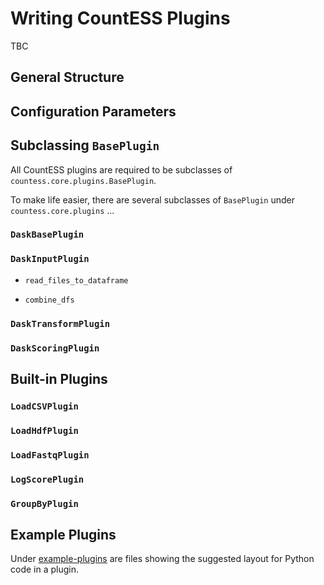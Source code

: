 # Writing CountESS Plugins

TBC

## General Structure

## Configuration Parameters


## Subclassing `BasePlugin`

All CountESS plugins are required to be subclasses of `countess.core.plugins.BasePlugin`.

To make life easier, there are several subclasses of `BasePlugin` under `countess.core.plugins` ...

### `DaskBasePlugin`

### `DaskInputPlugin`

* `read_files_to_dataframe`

* `combine_dfs`

### `DaskTransformPlugin`

### `DaskScoringPlugin`


## Built-in Plugins

### `LoadCSVPlugin`

### `LoadHdfPlugin`

### `LoadFastqPlugin`

### `LogScorePlugin`

### `GroupByPlugin`

## Example Plugins

Under [example-plugins](../example-plugins/) are files showing the 
suggested layout for Python code in a plugin.
